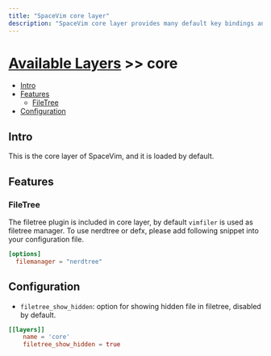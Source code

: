 ```yaml
---
title: "SpaceVim core layer"
description: "SpaceVim core layer provides many default key bindings and features."
---
```


# [Available Layers](../) >> core

<!-- vim-markdown-toc GFM -->

- [Intro](#intro)
- [Features](#features)
  - [FileTree](#filetree)
- [Configuration](#configuration)

<!-- vim-markdown-toc -->

## Intro

This is the core layer of SpaceVim, and it is loaded by default.

## Features

### FileTree


The filetree plugin is included in core layer, by default `vimfiler` is used as filetree manager.
To use nerdtree or defx, please add following snippet into your configuration file.

```toml
[options]
  filemanager = "nerdtree"
```

## Configuration

- `filetree_show_hidden`: option for showing hidden file in filetree, disabled by default.

```toml
[[layers]]
    name = 'core'
    filetree_show_hidden = true
```



